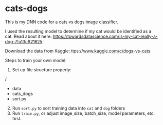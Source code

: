 # cats-dogs

This is my DNN code for a cats vs dogs image classifier.

I used the resulting model to determine if my cat would be identified as a cat. Read about it here:
https://towardsdatascience.com/is-my-cat-really-a-dog-7fa13c921625

Download the data from Kaggle:
ttps://www.kaggle.com/c/dogs-vs-cats

Steps to train your own model:

1. Set up file structure properly:

/
* data
* cats_dogs
* sort.py

2. Run `sort.py` to sort training data into `cat` and `dog` folders
3. Run `train.py`, or adjust image_size, batch_size, model parameters, etc. first.


